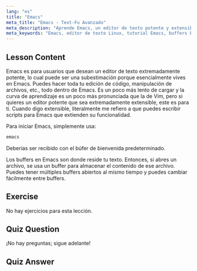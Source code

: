 ```yaml
---
lang: "es"
title: "Emacs"
meta_title: "Emacs - Text-Fu Avanzado"
meta_description: "Aprende Emacs, un editor de texto potente y extensible para Linux. Comprende los buffers de Emacs y su uso básico. ¡Comienza tu viaje con Emacs hoy mismo!"
meta_keywords: "Emacs, editor de texto Linux, tutorial Emacs, buffers Emacs, comandos Linux, principiante, guía"
---
```


## Lesson Content

Emacs es para usuarios que desean un editor de texto extremadamente potente, lo cual puede ser una subestimación porque esencialmente vives en Emacs. Puedes hacer toda tu edición de código, manipulación de archivos, etc., todo dentro de Emacs. Es un poco más lento de cargar y la curva de aprendizaje es un poco más pronunciada que la de Vim, pero si quieres un editor potente que sea extremadamente extensible, este es para ti. Cuando digo extensible, literalmente me refiero a que puedes escribir scripts para Emacs que extienden su funcionalidad.

Para iniciar Emacs, simplemente usa:

```bash
emacs
```

Deberías ser recibido con el búfer de bienvenida predeterminado.

Los buffers en Emacs son donde reside tu texto. Entonces, si abres un archivo, se usa un buffer para almacenar el contenido de ese archivo. Puedes tener múltiples buffers abiertos al mismo tiempo y puedes cambiar fácilmente entre buffers.

## Exercise

No hay ejercicios para esta lección.

## Quiz Question

¡No hay preguntas; sigue adelante!

## Quiz Answer
